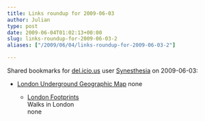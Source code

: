 ```yaml
---
title: Links roundup for 2009-06-03
author: Julian
type: post
date: 2009-06-04T01:02:13+00:00
slug: links-roundup-for-2009-06-03-2 
aliases: ["/2009/06/04/links-roundup-for-2009-06-03-2"]

---
```

Shared bookmarks for [del.icio.us][1] user [Synesthesia][2] on 2009-06-03:

  * [London Underground Geographic Map][3] 
    none</li> 
    
      * [London Footprints][4]  
        Walks in London  
        none</ul>

 [1]: https://del.icio.us/
 [2]: https://del.icio.us/synesthesia
 [3]: https://diagrams.org/images/pdf/f00022c.pdf
 [4]: https://www.london-footprints.co.uk/walkslist.htm